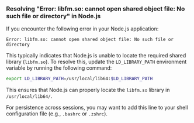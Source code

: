 ### Resolving "Error: libfm.so: cannot open shared object file: No such file or directory" in Node.js

If you encounter the following error in your Node.js application:

```
Error: libfm.so: cannot open shared object file: No such file or directory
```

This typically indicates that Node.js is unable to locate the required shared library (`libfm.so`). To resolve this, update the `LD_LIBRARY_PATH` environment variable by running the following command:

```bash
export LD_LIBRARY_PATH=/usr/local/lib64:$LD_LIBRARY_PATH
```

This ensures that Node.js can properly locate the `libfm.so` library in `/usr/local/lib64/`. 

For persistence across sessions, you may want to add this line to your shell configuration file (e.g., `.bashrc` or `.zshrc`).